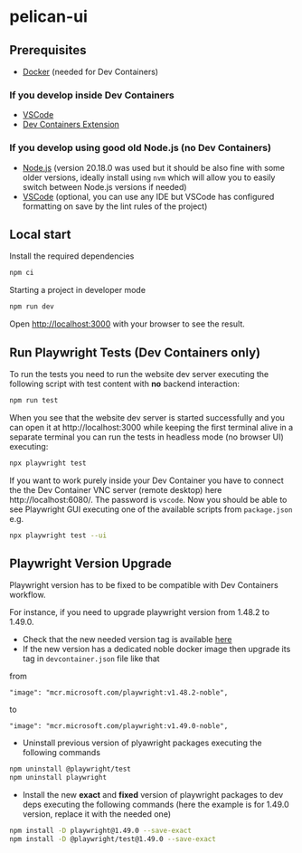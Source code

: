 # pelican-ui

## Prerequisites

- [Docker](https://www.docker.com/get-started/) (needed for Dev Containers)

### If you develop inside Dev Containers
- [VSCode](https://code.visualstudio.com/)
- [Dev Containers Extension](https://marketplace.visualstudio.com/items?itemName=ms-vscode-remote.remote-containers)

### If you develop using good old Node.js (no Dev Containers)

- [Node.js](https://nodejs.org/en) (version 20.18.0 was used but it should be also fine with some older versions, ideally install using `nvm` which will allow you to easily switch between Node.js versions if needed)
- [VSCode](https://code.visualstudio.com/) (optional, you can use any IDE but VSCode has configured formatting on save by the lint rules of the project)

## Local start

Install the required dependencies

```bash
npm ci
```

Starting a project in developer mode

```bash
npm run dev
```
Open [http://localhost:3000](http://localhost:3000) with your browser to see the result.



## Run Playwright Tests (Dev Containers only)

To run the tests you need to run the website dev server executing the following script with test content with **no** backend interaction:
```bash
npm run test
```

When you see that the website dev server is started successfully and you can open it at http://localhost:3000 while keeping the first terminal alive in a separate terminal you can run the tests in headless mode (no browser UI) executing:
```bash
npx playwright test
```

If you want to work purely inside your Dev Container you have to connect the the Dev Container VNC server (remote desktop) here http://localhost:6080/. The password is `vscode`. Now you should be able to see Playwright GUI executing one of the available scripts from `package.json` e.g.

```bash
npx playwright test --ui
```

## Playwright Version Upgrade

Playwright version has to be fixed to be compatible with Dev Containers workflow.

For instance, if you need to upgrade playwright version from 1.48.2 to 1.49.0.

- Check that the new needed version tag is available [here](https://mcr.microsoft.com/en-us/artifact/mar/playwright/tags)
- If the new version has a dedicated noble docker image then upgrade its tag in `devcontainer.json` file like that

from
```
"image": "mcr.microsoft.com/playwright:v1.48.2-noble",
```
to
```
"image": "mcr.microsoft.com/playwright:v1.49.0-noble",
```
- Uninstall previous version of plyawright packages executing the following commands
```bash
npm uninstall @playwright/test
npm uninstall playwright
```
- Install the new **exact** and **fixed** version of playwright packages to dev deps executing the following commands (here the example is for 1.49.0 version, replace it with the needed one)
```bash
npm install -D playwright@1.49.0 --save-exact
npm install -D @playwright/test@1.49.0 --save-exact
```

